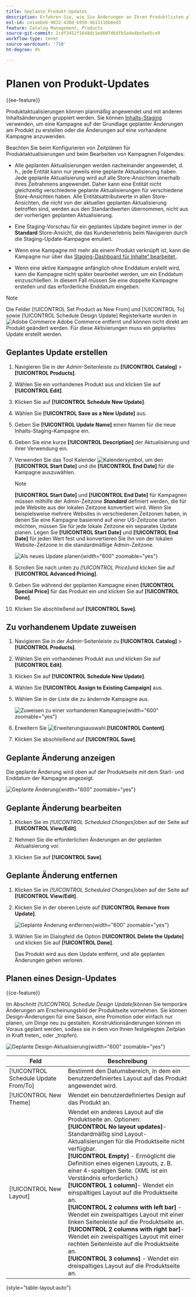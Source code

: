 ```yaml
---
title: Geplante Produkt-Updates
description: Erfahren Sie, wie Sie Änderungen an Ihren Produktlisten planen können, um Kampagnen und Werbeprogramme zu unterstützen.
exl-id: ce1aebe6-9032-438d-b950-4b13116b8ed3
feature: Catalog Management, Products
source-git-commit: 2cdf3452f1648dc1ed607d6dfb5ade4be5ed5ce9
workflow-type: tm+mt
source-wordcount: '710'
ht-degree: 0%

---
```


# Planen von Produkt-Updates

{{ee-feature}}

Produktaktualisierungen können planmäßig angewendet und mit anderen Inhaltsänderungen gruppiert werden. Sie können [Inhalts-Staging](../content-design/content-staging.md) verwenden, um eine Kampagne auf der Grundlage geplanter Änderungen am Produkt zu erstellen oder die Änderungen auf eine vorhandene Kampagne anzuwenden.

Beachten Sie beim Konfigurieren von Zeitplänen für Produktaktualisierungen und beim Bearbeiten von Kampagnen Folgendes:

- Alle geplanten Aktualisierungen werden nacheinander angewendet, d. h., jede Entität kann nur jeweils eine geplante Aktualisierung haben. Jede geplante Aktualisierung wird auf alle Store-Ansichten innerhalb ihres Zeitrahmens angewendet. Daher kann eine Entität nicht gleichzeitig verschiedene geplante Aktualisierungen für verschiedene Store-Ansichten haben. Alle Entitätsattributwerte in allen Store-Ansichten, die nicht von der aktuellen geplanten Aktualisierung betroffen sind, werden aus den Standardwerten übernommen, nicht aus der vorherigen geplanten Aktualisierung.

- Eine Staging-Vorschau für ein geplantes Update beginnt immer in der **Standard** Store-Ansicht, die das Kundenerlebnis beim Navigieren durch die Staging-Update-Kampagne emuliert.

- Wenn eine Kampagne mit mehr als einem Produkt verknüpft ist, kann die Kampagne nur über das [Staging-Dashboard für Inhalte“ bearbeitet ](../content-design/content-staging-dashboard.md).

- Wenn eine aktive Kampagne anfänglich ohne Enddatum erstellt wird, kann die Kampagne nicht später bearbeitet werden, um ein Enddatum einzuschließen. In diesem Fall müssen Sie eine doppelte Kampagne erstellen und das erforderliche Enddatum eingeben.


>[!NOTE]
>
>Die Felder [!UICONTROL Set Product as New From] und [!UICONTROL To] sowie [!UICONTROL Schedule Design Update] Registerkarte wurden in ![Adobe Commerce](../assets/adobe-logo.svg) Adobe Commerce entfernt und können nicht direkt am Produkt geändert werden. Für diese Aktivierungen muss ein geplantes Update erstellt werden.

## Geplantes Update erstellen

1. Navigieren Sie in der _Admin_-Seitenleiste zu **[!UICONTROL Catalog]** > **[!UICONTROL Products]**.

1. Wählen Sie ein vorhandenes Produkt aus und klicken Sie auf **[!UICONTROL Edit]**.

1. Klicken Sie auf **[!UICONTROL Schedule New Update]**.

1. Wählen Sie **[!UICONTROL Save as a New Update]** aus.

1. Geben Sie **[!UICONTROL Update Name]** einen Namen für die neue Inhalts-Staging-Kampagne ein.

1. Geben Sie eine kurze **[!UICONTROL Description]** der Aktualisierung und ihrer Verwendung ein.

1. Verwenden Sie das Tool Kalender ![Kalendersymbol](../assets/icon-calendar.png), um den **[!UICONTROL Start Date]** und die **[!UICONTROL End Date]** für die Kampagne auszuwählen.

   >[!NOTE]
   >
   >**[!UICONTROL Start Date]** und **[!UICONTROL End Date]** für Kampagnen müssen mithilfe der Admin-Zeitzone **_Standard_** definiert werden, die für jede Website aus der lokalen Zeitzone konvertiert wird. Wenn Sie beispielsweise mehrere Websites in verschiedenen Zeitzonen haben, in denen Sie eine Kampagne basierend auf einer US-Zeitzone starten möchten, müssen Sie für jede lokale Zeitzone ein separates Update planen. Legen Sie **[!UICONTROL Start Date]** und **[!UICONTROL End Date]** für jeden Wert fest und konvertieren Sie ihn von der lokalen Website-Zeitzone in die standardmäßige Admin-Zeitzone.

   ![Als neues Update planen](./assets/product-schedule-as-new.png){width="600" zoomable="yes"}

1. Scrollen Sie nach unten zu _[!UICONTROL Price]_&#x200B;und klicken Sie auf **[!UICONTROL Advanced Pricing]**.

1. Geben Sie während der geplanten Kampagne einen **[!UICONTROL Special Price]** für das Produkt ein und klicken Sie auf **[!UICONTROL Done]**.

1. Klicken Sie abschließend auf **[!UICONTROL Save]**.

## Zu vorhandenem Update zuweisen

1. Navigieren Sie in der _Admin_-Seitenleiste zu **[!UICONTROL Catalog]** > **[!UICONTROL Products]**.

1. Wählen Sie ein vorhandenes Produkt aus und klicken Sie auf **[!UICONTROL Edit]**.

1. Klicken Sie auf **[!UICONTROL Schedule New Update]**.

1. Wählen Sie **[!UICONTROL Assign to Existing Campaign]** aus.

1. Wählen Sie in der Liste die zu ändernde Kampagne aus.

   ![Zuweisen zu einer vorhandenen Kampagne](./assets/scheduled-changes-assign-to-existing-campaign.png){width="600" zoomable="yes"}

1. Erweitern Sie ![Erweiterungsauswahl](../assets/icon-display-expand.png) **[!UICONTROL Content]**.

1. Klicken Sie abschließend auf **[!UICONTROL Save]**.

## Geplante Änderung anzeigen

Die geplante Änderung wird oben auf der Produktseite mit dem Start- und Enddatum der Kampagne angezeigt.

![Geplante Änderung](./assets/view-product-scheduled-changes.png){width="600" zoomable="yes"}

## Geplante Änderung bearbeiten

1. Klicken Sie im _[!UICONTROL Scheduled Changes]_&#x200B;oben auf der Seite auf **[!UICONTROL View/Edit]**.

1. Nehmen Sie die erforderlichen Änderungen an der geplanten Aktualisierung vor.

1. Klicken Sie auf **[!UICONTROL Save]**.

## Geplante Änderung entfernen

1. Klicken Sie im _[!UICONTROL Scheduled Changes]_&#x200B;oben auf der Seite auf **[!UICONTROL View/Edit]**.

1. Klicken Sie in der oberen Leiste auf **[!UICONTROL Remove from Update]**.

   ![Geplante Änderung entfernen](./assets/remove-product-scheduled-changes.png){width="600" zoomable="yes"}

1. Wählen Sie im Dialogfeld die Option **[!UICONTROL Delete the Update]** und klicken Sie auf **[!UICONTROL Done]**.

   Das Produkt wird aus dem Update entfernt, und alle geplanten Änderungen gehen verloren.

## Planen eines Design-Updates

{{ce-feature}}

Im Abschnitt _[!UICONTROL Schedule Design Update]_&#x200B;können Sie temporäre Änderungen am Erscheinungsbild der Produktseite vornehmen. Sie können Design-Änderungen für eine Saison, eine Promotion oder einfach nur planen, um Dinge neu zu gestalten. Konstruktionsänderungen können im Voraus geplant werden, sodass sie in dem von Ihnen festgelegten Zeitplan in Kraft treten_ oder _tropfen).

![Geplante Design-Aktualisierung](./assets/product-design-update-scheduled-ce.png){width="600" zoomable="yes"}


| Feld | Beschreibung |
|--- |--- |
| [!UICONTROL Schedule Update From/To] | Bestimmt den Datumsbereich, in dem ein benutzerdefiniertes Layout auf das Produkt angewendet wird. |
| [!UICONTROL New Theme] | Wendet ein benutzerdefiniertes Design auf das Produkt an. |
| [!UICONTROL New Layout] | Wendet ein anderes Layout auf die Produktseite an. Optionen: <br/>**[!UICONTROL No layout updates]**- Standardmäßig sind Layout-Aktualisierungen für die Produktseite nicht verfügbar.<br/>**[!UICONTROL Empty]** - Ermöglicht die Definition eines eigenen Layouts, z. B. einer 4-spaltigen Seite. (XML ist ein Verständnis erforderlich.) <br/>**[!UICONTROL 1 column]**- Wendet ein einspaltiges Layout auf die Produktseite an.<br/>**[!UICONTROL 2 columns with left bar]** - Wendet ein zweispaltiges Layout mit einer linken Seitenleiste auf die Produktseite an. <br/>**[!UICONTROL 2 columns with right bar]**- Wendet ein zweispaltiges Layout mit einer rechten Seitenleiste auf die Produktseite an.<br/>**[!UICONTROL 3 columns]** - Wendet ein dreispaltiges Layout auf die Produktseite an. |

{style="table-layout:auto"}

